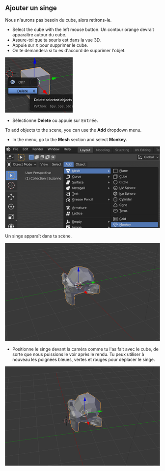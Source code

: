 ## Ajouter un singe

Nous n'aurons pas besoin du cube, alors retirons-le.

+ Select the cube with the left mouse button. Un contour orange devrait apparaître autour du cube.
+ Assure-toi que ta souris est dans la vue 3D.
+ Appuie sur <kbd>X</kbd> pour supprimer le cube.
+ On te demandera si tu es d'accord de supprimer l'objet.

![Supprimer l’objet](images/delete-object.png)

+ Sélectionne **Delete** ou appuie sur <kbd>Entrée</kbd>.

To add objects to the scene, you can use the **Add** dropdown menu.

+ In the menu, go to the **Mesh** section and select **Monkey**.

![Sélectionner le singe](images/select-monkey.png)

Un singe apparaît dans ta scène.

![Un singe apparaît](images/monkey-appears.png)

+ Positionne le singe devant la caméra comme tu l'as fait avec le cube, de sorte que nous puissions le voir après le rendu. Tu peux utiliser à nouveau les poignées bleues, vertes et rouges pour déplacer le singe.

![Positionner la caméra](images/camera-monkey.png)